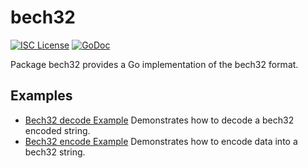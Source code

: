 bech32
==========

[![ISC License](http://img.shields.io/badge/license-ISC-blue.svg)](https://choosealicense.com/licenses/isc/)
[![GoDoc](https://godoc.org/github.com/Pyrinpyi/pyipad/util/bech32?status.png)](http://godoc.org/github.com/Pyrinpyi/pyipad/util/bech32)

Package bech32 provides a Go implementation of the bech32 format.

## Examples

* [Bech32 decode Example](http://godoc.org/github.com/Pyrinpyi/pyipad/util/bech32#example-Bech32Decode)
  Demonstrates how to decode a bech32 encoded string.
* [Bech32 encode Example](http://godoc.org/github.com/Pyrinpyi/pyipad/util/bech32#example-BechEncode)
  Demonstrates how to encode data into a bech32 string.

